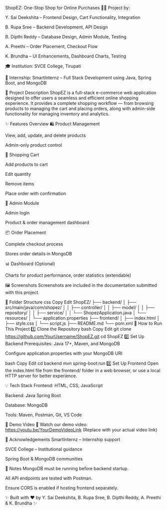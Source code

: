ShopEZ: One-Stop Shop for Online Purchases
👩‍💻 Project by:

Y. Sai Deekshita  – Frontend Design, Cart Functionality, Integration

B. Rupa Sree – Backend Development, API Design

B. Dipthi Reddy – Database Design, Admin Module, Testing

A. Preethi – Order Placement, Checkout Flow

K. Brundha – UI Enhancements, Dashboard Charts, Testing

🎓 Institution:
SVCE College, Tirupati

💼 Internship:
SmartInternz – Full Stack Development using Java, Spring Boot, and MongoDB

📌 Project Description
ShopEZ is a full-stack e-commerce web application designed to offer users a seamless and efficient online shopping experience. It provides a complete shopping workflow — from browsing products to managing the cart and placing orders, along with admin-side functionality for managing inventory and analytics.

✨ Features Overview
🛍 Product Management

View, add, update, and delete products

Admin-only product control

🛒 Shopping Cart

Add products to cart

Edit quantity

Remove items

Place order with confirmation

🔐 Admin Module

Admin login

Product & order management dashboard

📦 Order Placement

Complete checkout process

Stores order details in MongoDB

📊 Dashboard (Optional)

Charts for product performance, order statistics (extendable)

🖼️ Screenshots
Screenshots are included in the documentation submitted with this project.

📁 Folder Structure
css
Copy
Edit
ShopEZ/
├── backend/
│   ├── src/main/java/com/shopez/
│   │   ├── controller/
│   │   ├── model/
│   │   ├── repository/
│   │   ├── service/
│   │   └── ShopezApplication.java
│   └── resources/
│       └── application.properties
├── frontend/
│   ├── index.html
│   ├── style.css
│   └── script.js
├── README.md
└── pom.xml
🚀 How to Run This Project
1️⃣ Clone the Repository
bash
Copy
Edit
git clone https://github.com/YourUsername/ShopEZ.git
cd ShopEZ
2️⃣ Set Up Backend
Prerequisites: Java 17+, Maven, and MongoDB

Configure application.properties with your MongoDB URI

bash
Copy
Edit
cd backend
mvn spring-boot:run
3️⃣ Set Up Frontend
Open the index.html file from the frontend/ folder in a web browser, or use a local HTTP server for better experience.

💡 Tech Stack
Frontend: HTML, CSS, JavaScript

Backend: Java Spring Boot

Database: MongoDB

Tools: Maven, Postman, Git, VS Code

🔗 Demo Video
🎥 Watch our demo video:
https://youtu.be/YourDemoVideoLink
(Replace with your actual video link)

🙏 Acknowledgements
SmartInternz – Internship support

SVCE College – Institutional guidance

Spring Boot & MongoDB communities

🔐 Notes
MongoDB must be running before backend startup.

All API endpoints are tested with Postman.

Ensure CORS is enabled if hosting frontend separately.

✨ Built with ❤️ by Y. Sai Deekshita, B. Rupa Sree, B. Dipthi Reddy, A. Preethi & K. Brundha ✨
